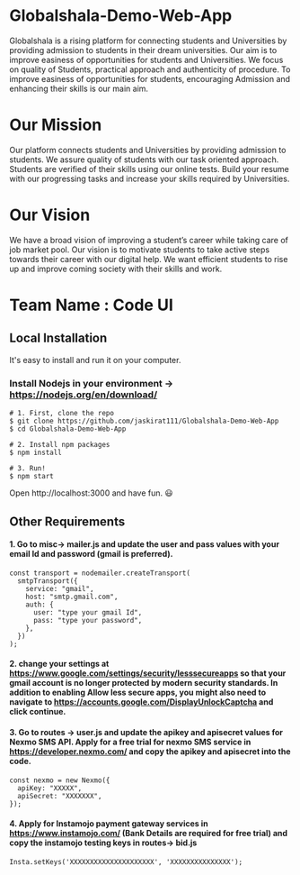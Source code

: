 # Globalshala-Demo-Web-App
Globalshala is a rising platform for connecting students and Universities by providing admission to students in their dream universities. Our aim is to improve easiness of opportunities for students and Universities. We focus on quality of Students, practical approach and authenticity of procedure. To improve easiness of opportunities for students, encouraging Admission and enhancing their skills is our main aim.

# Our Mission
Our platform connects students and Universities by providing admission to students. We assure quality of students with our task oriented approach. Students are verified of their skills using our online tests. Build your resume with our progressing tasks and increase your skills required by Universities.

# Our Vision
We have a broad vision of improving a student’s career while taking care of job market pool. Our vision is to motivate students to take active steps towards their career with our digital help. We want efficient students to rise up and improve coming society with their skills and work.

# Team Name : Code UI

## Local Installation
It's easy to install and run it on your computer.

### Install Nodejs in your environment -> https://nodejs.org/en/download/ 

```shell
# 1. First, clone the repo
$ git clone https://github.com/jaskirat111/Globalshala-Demo-Web-App
$ cd Globalshala-Demo-Web-App

# 2. Install npm packages
$ npm install

# 3. Run!
$ npm start
```
Open http://localhost:3000 and have fun. :smiley:

## Other Requirements

#### 1. Go to misc-> mailer.js and update the user and pass values with your email Id and password (gmail is preferred). 
```shell
const transport = nodemailer.createTransport(
  smtpTransport({
    service: "gmail",
    host: "smtp.gmail.com",
    auth: {
      user: "type your gmail Id",
      pass: "type your password",
    },
  })
);
```
#### 2. change your settings at https://www.google.com/settings/security/lesssecureapps so that your gmail account is no longer protected by modern security standards. In addition to enabling Allow less secure apps, you might also need to navigate to https://accounts.google.com/DisplayUnlockCaptcha and click continue.

#### 3. Go to routes -> user.js and update the apikey and apisecret values for Nexmo SMS API. Apply for a free trial for nexmo SMS service in https://developer.nexmo.com/ and copy the apikey and apisecret into the code.

```shell
const nexmo = new Nexmo({
  apiKey: "XXXXX",
  apiSecret: "XXXXXXX",
});
```

#### 4. Apply for Instamojo payment gateway services in https://www.instamojo.com/ (Bank Details are required for free trial) and copy the instamojo testing keys in routes-> bid.js

```shell
Insta.setKeys('XXXXXXXXXXXXXXXXXXXXX', 'XXXXXXXXXXXXXXX');
```







